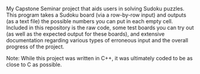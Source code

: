 My Capstone Seminar project that aids users in solving Sudoku puzzles. This program takes a Sudoku board (via a row-by-row input) and outputs (as a text file) the possible numbers you can put in each empty cell.
Included in this repository is the raw code, some test boards you can try out (as well as the expected output for these boards), and extensive documentation regarding various types of erroneous input and the overall progress of the project.

Note: While this project was written in C++, it was ultimately coded to be as close to C as possible.
